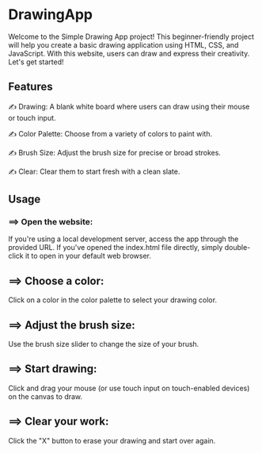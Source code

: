 # DrawingApp


Welcome to the Simple Drawing App project! This beginner-friendly project will help you create a basic drawing application using HTML, CSS, and JavaScript. With this website, users can draw and express their creativity. Let's get started!


## Features

✍️ Drawing: A blank white board where users can draw using their mouse or touch input.

✍️ Color Palette: Choose from a variety of colors to paint with.

✍️ Brush Size: Adjust the brush size for precise or broad strokes.

✍️ Clear: Clear them to start fresh with a clean slate.

## Usage

### ==> Open the website:

If you're using a local development server, access the app through the provided URL.
If you've opened the index.html file directly, simply double-click it to open in your default web browser.

## ==> Choose a color:

Click on a color in the color palette to select your drawing color.

## ==> Adjust the brush size:

Use the brush size slider to change the size of your brush.

## ==> Start drawing:

Click and drag your mouse (or use touch input on touch-enabled devices) on the canvas to draw.

## ==> Clear your work:

Click the "X" button to erase your drawing and start over again.
